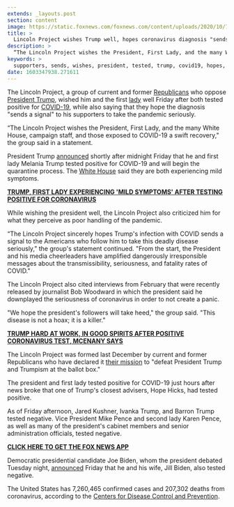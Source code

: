 ```yaml
--- 
extends: _layouts.post 
section: content 
image: https://static.foxnews.com/foxnews.com/content/uploads/2020/10/7b46a3bb-thumb-trumps-127a.jpg 
title: > 
  Lincoln Project wishes Trump well, hopes coronavirus diagnosis "sends a signal" to his supporters 
description: > 
  “The Lincoln Project wishes the President, First Lady, and the many White House, campaign staff, and those exposed to COVID-19 a swift recovery," the group said in a statement.President Trump announced shortly after midnight Friday that he and first lady Melania Trump tested positive for COVID-19 and will begin the quarantine process.“The Lincoln Project sincerely hopes Trump's infection with COVID sends a signal to the Americans who follow him to take this deadly disease seriously," the group's statement continued.The president and first lady tested positive for COVID-19 just hours after news broke that one of Trump's closest advisers, Hope Hicks, had tested positive.As of Friday afternoon, Jared Kushner, Ivanka Trump, and Barron Trump tested negative. 
keywords: > 
  supporters, sends, wishes, president, tested, trump, covid19, hopes, hope, signal, group, positive, lincoln, coronavirus, diagnosis, project, lady 
date: 1603347938.271611 
--- 
```

<div><p class="speakable">The Lincoln Project, a group of current and former <a href="https://www.foxnews.com/category/politics/senate/republicans" target="_blank">Republicans</a> who oppose <a href="https://www.foxnews.com/category/person/donald-trump" target="_blank">President Trump</a>,&#160;wished him and the first <a href="https://www.foxnews.com/category/person/melania-trump" target="_blank">lady</a> well Friday after both tested positive for <a href="https://www.foxnews.com/category/health/infectious-disease/coronavirus" target="_blank">COVID-19</a>, while also saying that they hope the diagnosis "sends a signal" to his supporters to take the pandemic&#160;seriously.</p><p class="ad gam"></p><p class="ad gam"></p><p class="ad gam"></p><p class="speakable">&#8220;The Lincoln Project wishes the President, First Lady, and the many White House, campaign staff, and those exposed to COVID-19 a swift recovery," the group said in a statement.</p><p>President Trump <a href="https://twitter.com/realDonaldTrump/status/1311892190680014849" target="_blank">announced</a> shortly after midnight&#160;Friday that he and first lady Melania Trump tested positive for COVID-19 and will begin&#160;the quarantine process. The <a href="https://www.foxnews.com/category/politics/executive/white-house" target="_blank">White House</a> said they are both experiencing mild symptoms.</p><p><strong><a href="https://www.foxnews.com/politics/president-trump-confirms-he-first-lady-melania-trump-tested-positive-for-coronavirus" target="_blank">TRUMP, FIRST LADY EXPERIENCING 'MILD SYMPTOMS' AFTER TESTING POSITIVE FOR CORONAVIRUS</a></strong></p><p class="ad gam"></p><p>While wishing the president well, the Lincoln Project also criticized him for what they perceive as poor handling of the pandemic.</p><p class="ad gam"></p><p>&#8220;The Lincoln Project sincerely hopes Trump's infection with COVID sends a signal to the Americans who follow him to take this deadly disease seriously," the group's statement continued. "From the start, the President and his media cheerleaders have amplified dangerously irresponsible messages about the transmissibility, seriousness, and fatality rates of COVID."</p><p>The Lincoln Project also cited interviews from February that were recently released by journalist Bob Woodward in which the president said he downplayed the seriousness of coronavirus in order to not create a panic.</p><p class="ad gam"></p><p>"We hope the president's followers will take heed," the group said.&#160;"This disease is not a hoax; it is a killer."</p><p class="ad gam"></p><p><strong><a href="https://www.foxnews.com/politics/trump-coronavirus-test-positive-mcenany" target="_blank">TRUMP HARD AT WORK, IN GOOD SPIRITS AFTER POSITIVE CORONAVIRUS TEST, MCENANY SAYS</a></strong></p><p class="ad gam"></p><p>The Lincoln Project was formed last December by current and former Republicans who have declared it <a href="https://lincolnproject.us/" target="_blank">their mission</a> to "defeat President Trump and Trumpism at the ballot box."</p><p class="ad gam"></p><p>The president and first lady tested positive for COVID-19 just hours after news broke that one of Trump's closest advisers, Hope Hicks, had tested positive.</p><p>As of Friday afternoon, Jared Kushner, Ivanka Trump, and Barron Trump tested negative. Vice President Mike Pence and second lady Karen Pence, as well as many of the president's cabinet members and senior administration officials, tested negative.</p><p><strong><a href="https://www.foxnews.com/apps-products?pid=AppArticleLink">CLICK HERE TO GET THE FOX NEWS APP</a></strong></p><p class="ad gam"></p><p class="ad gam"></p><p>Democratic presidential candidate Joe Biden, whom the president debated Tuesday night, <a href="https://twitter.com/JoeBiden/status/1312065485400346625" target="_blank">announced</a> Friday that he and his wife, Jill Biden, also tested negative.</p><p>The United States has 7,260,465 confirmed cases and 207,302 deaths from coronavirus, according to the <a href="https://covid.cdc.gov/covid-data-tracker/#cases_casesinlast7days" target="_blank">Centers for Disease Control and Prevention</a>.</p><p class="ad gam"></p></div>
